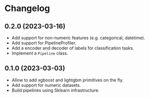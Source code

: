 Changelog
=========

0.2.0 (2023-03-16)
------------------
* Add support for non-numeric features (e.g. categorical, datetime).
* Add support for PipelineProfiler.
* Add a encoder and decoder of labels for classification tasks.
* Implement a `Pipeline` class.

0.1.0 (2023-03-03)
------------------
* Allow to add xgboost and lightgbm primitives on the fly.
* Add support for numeric datasets.
* Build pipelines using Sklearn infrastructure.